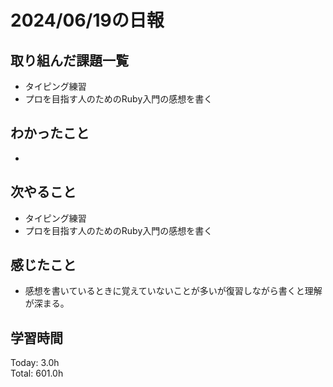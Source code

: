# 2024/06/19の日報
## 取り組んだ課題一覧
* タイピング練習
*  プロを目指す人のためのRuby入門の感想を書く
## わかったこと
* 
## 次やること
* タイピング練習
* プロを目指す人のためのRuby入門の感想を書く
## 感じたこと
*  感想を書いているときに覚えていないことが多いが復習しながら書くと理解が深まる。
## 学習時間
Today: 3.0h<br>
Total: 601.0h
